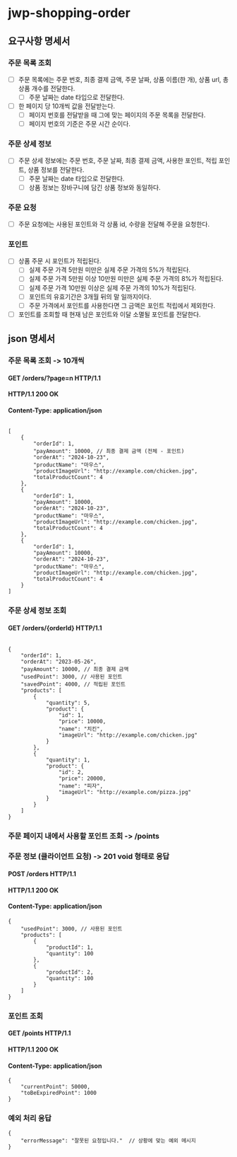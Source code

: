 # jwp-shopping-order

## 요구사항 명세서

### 주문 목록 조회
- [ ] 주문 목록에는 주문 번호, 최종 결제 금액, 주문 날짜, 상품 이름(한 개), 상품 url, 총 상품 개수를 전달한다.
    - [ ] 주문 날짜는 date 타입으로 전달한다.
- [ ] 한 페이지 당 10개씩 값을 전달받는다.
    - [ ] 페이지 번호를 전달받을 때 그에 맞는 페이지의 주문 목록을 전달한다.
    - [ ] 페이지 번호의 기준은 주문 시간 순이다.

### 주문 상세 정보
- [ ] 주문 상세 정보에는 주문 번호, 주문 날짜, 최종 결제 금액, 사용한 포인트, 적립 포인트, 상품 정보를 전달한다.
    - [ ] 주문 날짜는 date 타입으로 전달한다.
    - [ ] 상품 정보는 장바구니에 담긴 상품 정보와 동일하다.

### 주문 요청
- [ ] 주문 요청에는 사용된 포인트와 각 상품 id, 수량을 전달해 주문을 요청한다.

### 포인트
- [ ] 상품 주문 시 포인트가 적립된다.
    - [ ] 실제 주문 가격 5만원 미만은 실제 주문 가격의 5%가 적립된다.
    - [ ] 실제 주문 가격 5만원 이상 10만원 미만은 실제 주문 가격의 8%가 적립된다.
    - [ ] 실제 주문 가격 10만원 이상은 실제 주문 가격의 10%가 적립된다.
    - [ ] 포인트의 유효기간은 3개월 뒤의 말 일까지이다.
	- [ ] 주문 가격에서 포인트를 사용한다면 그 금액은 포인트 적립에서 제외한다. 
- [ ] 포인트를 조회할 때 현재 남은 포인트와 이달 소멸될 포인트를 전달한다.

## json 명세서

### 주문 목록 조회 -> 10개씩

#### GET /orders/?page=n HTTP/1.1

#### HTTP/1.1 200 OK

#### Content-Type: application/json

```http request

[
	{
		"orderId": 1,
		"payAmount": 10000, // 최종 결제 금액 (전체 - 포인트)
		"orderAt": "2024-10-23",
		"productName": "마우스",
		"productImageUrl": "http://example.com/chicken.jpg",
		"totalProductCount": 4
	},
	{
		"orderId": 1,
		"payAmount": 10000,
		"orderAt": "2024-10-23",
		"productName": "마우스",
		"productImageUrl": "http://example.com/chicken.jpg",
		"totalProductCount": 4
	},
	{
		"orderId": 1,
		"payAmount": 10000,
		"orderAt": "2024-10-23",
		"productName": "마우스",
		"productImageUrl": "http://example.com/chicken.jpg",
		"totalProductCount": 4
	}
]
```

### 주문 상세 정보 조회
####  GET /orders/{orderId} HTTP/1.1
```http request

{
	"orderId": 1,
	"orderAt": "2023-05-26",
	"payAmount": 10000, // 최종 결제 금액
	"usedPoint": 3000, // 사용된 포인트
	"savedPoint": 4000, // 적립된 포인트
	"products": [
		{
			"quantity": 5,
			"product": {
				"id": 1,
				"price": 10000,
				"name": "치킨",
				"imageUrl": "http://example.com/chicken.jpg"
			}
		},
		{
			"quantity": 1,
			"product": {
				"id": 2,
				"price": 20000,
				"name": "피자",
				"imageUrl": "http://example.com/pizza.jpg"
			}
        }
    ]
}
```

### 주문 페이지 내에서 사용할 포인트 조회 -> /points

### 주문 정보 (클라이언트 요청) -> 201 void 형태로 응답
#### POST /orders HTTP/1.1
#### HTTP/1.1 200 OK
#### Content-Type: application/json

```http request
{
	"usedPoint": 3000, // 사용된 포인트
	"products": [
		{
			"productId": 1,
			"quantity": 100
		},
		{
			"productId": 2,
			"quantity": 100
		}
	]
}
```

### 포인트 조회
#### GET /points HTTP/1.1
#### HTTP/1.1 200 OK
#### Content-Type: application/json

```http request
{
	"currentPoint": 50000,
	"toBeExpiredPoint": 1000
}
```

### 예외 처리 응답
```http request
{
	"errorMessage": "잘못된 요청입니다."  // 상황에 맞는 예외 메시지
}
```
